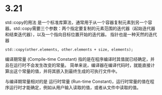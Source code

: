 # 3.21
std::copy的用法 是一个标准库算法，通常用于从一个容器复制元素到另一个容器。std::copy需要三个参数：两个指定要复制的元素范围的迭代器（起始迭代器和结束迭代器），以及一个指向目标位置开始的迭代器。 指针也是一种天然的迭代器

```
std::copy(other.elements, other.elements + size, elements);
```

编译期常量 (Compile-time Constant) 指的是在程序编译时其值就已经确定，并且在运行时不会发生改变的常量。 简单来说，编译器在编译代码时，就能直接计算出这个常量的值，并将其嵌入到最终生成的可执行文件中。

与编译期常量相对的是 运行时常量 (Run-time Constant)，运行时常量的值在程序运行时才能确定，例如从用户输入读取的值，或者从文件中读取的值。
